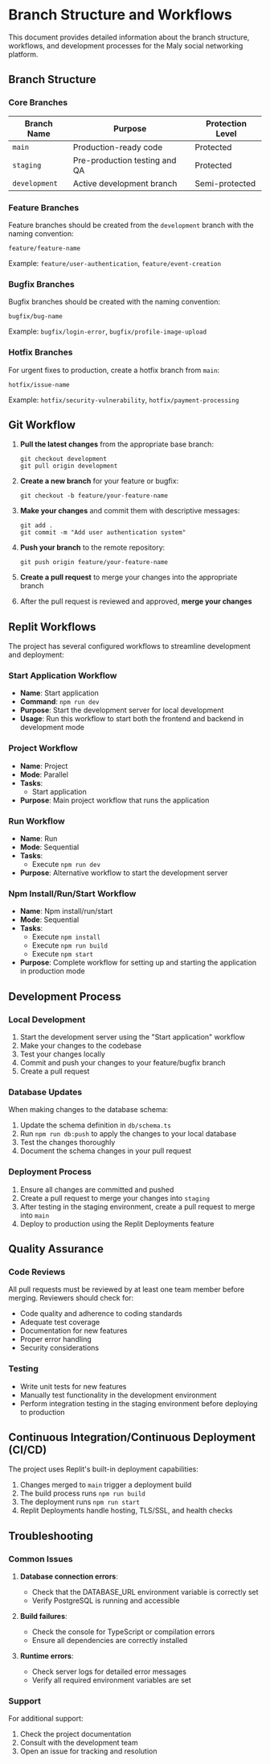 # Branch Structure and Workflows

This document provides detailed information about the branch structure, workflows, and development processes for the Maly social networking platform.

## Branch Structure

### Core Branches

| Branch Name   | Purpose                                          | Protection Level |
|---------------|--------------------------------------------------|------------------|
| `main`        | Production-ready code                            | Protected        |
| `staging`     | Pre-production testing and QA                    | Protected        |
| `development` | Active development branch                        | Semi-protected   |

### Feature Branches

Feature branches should be created from the `development` branch with the naming convention:
```
feature/feature-name
```

Example: `feature/user-authentication`, `feature/event-creation`

### Bugfix Branches

Bugfix branches should be created with the naming convention:
```
bugfix/bug-name
```

Example: `bugfix/login-error`, `bugfix/profile-image-upload`

### Hotfix Branches

For urgent fixes to production, create a hotfix branch from `main`:
```
hotfix/issue-name
```

Example: `hotfix/security-vulnerability`, `hotfix/payment-processing`

## Git Workflow

1. **Pull the latest changes** from the appropriate base branch:
   ```
   git checkout development
   git pull origin development
   ```

2. **Create a new branch** for your feature or bugfix:
   ```
   git checkout -b feature/your-feature-name
   ```

3. **Make your changes** and commit them with descriptive messages:
   ```
   git add .
   git commit -m "Add user authentication system"
   ```

4. **Push your branch** to the remote repository:
   ```
   git push origin feature/your-feature-name
   ```

5. **Create a pull request** to merge your changes into the appropriate branch

6. After the pull request is reviewed and approved, **merge your changes**

## Replit Workflows

The project has several configured workflows to streamline development and deployment:

### Start Application Workflow

- **Name**: Start application
- **Command**: `npm run dev`
- **Purpose**: Start the development server for local development
- **Usage**: Run this workflow to start both the frontend and backend in development mode

### Project Workflow

- **Name**: Project
- **Mode**: Parallel
- **Tasks**:
  - Start application
- **Purpose**: Main project workflow that runs the application

### Run Workflow

- **Name**: Run
- **Mode**: Sequential
- **Tasks**:
  - Execute `npm run dev`
- **Purpose**: Alternative workflow to start the development server

### Npm Install/Run/Start Workflow

- **Name**: Npm install/run/start
- **Mode**: Sequential
- **Tasks**:
  - Execute `npm install`
  - Execute `npm run build`
  - Execute `npm start`
- **Purpose**: Complete workflow for setting up and starting the application in production mode

## Development Process

### Local Development

1. Start the development server using the "Start application" workflow
2. Make your changes to the codebase
3. Test your changes locally
4. Commit and push your changes to your feature/bugfix branch
5. Create a pull request

### Database Updates

When making changes to the database schema:

1. Update the schema definition in `db/schema.ts`
2. Run `npm run db:push` to apply the changes to your local database
3. Test the changes thoroughly
4. Document the schema changes in your pull request

### Deployment Process

1. Ensure all changes are committed and pushed
2. Create a pull request to merge your changes into `staging`
3. After testing in the staging environment, create a pull request to merge into `main`
4. Deploy to production using the Replit Deployments feature

## Quality Assurance

### Code Reviews

All pull requests must be reviewed by at least one team member before merging. Reviewers should check for:

- Code quality and adherence to coding standards
- Adequate test coverage
- Documentation for new features
- Proper error handling
- Security considerations

### Testing

- Write unit tests for new features
- Manually test functionality in the development environment
- Perform integration testing in the staging environment before deploying to production

## Continuous Integration/Continuous Deployment (CI/CD)

The project uses Replit's built-in deployment capabilities:

1. Changes merged to `main` trigger a deployment build
2. The build process runs `npm run build`
3. The deployment runs `npm run start`
4. Replit Deployments handle hosting, TLS/SSL, and health checks

## Troubleshooting

### Common Issues

1. **Database connection errors**:
   - Check that the DATABASE_URL environment variable is correctly set
   - Verify PostgreSQL is running and accessible

2. **Build failures**:
   - Check the console for TypeScript or compilation errors
   - Ensure all dependencies are correctly installed

3. **Runtime errors**:
   - Check server logs for detailed error messages
   - Verify all required environment variables are set

### Support

For additional support:

1. Check the project documentation
2. Consult with the development team
3. Open an issue for tracking and resolution